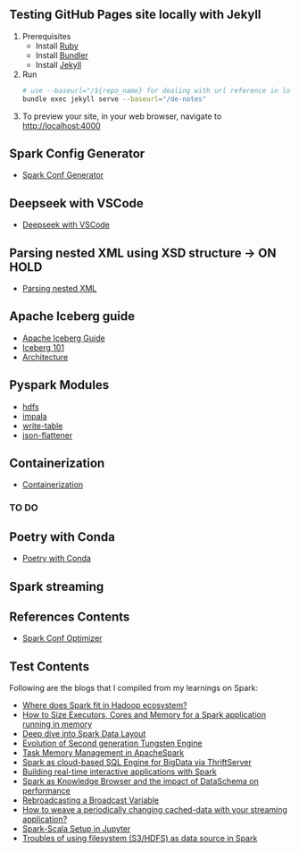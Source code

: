## Testing GitHub Pages site locally with Jekyll
1. Prerequisites
    - Install [Ruby](https://www.ruby-lang.org/en/documentation/installation/)
    - Install [Bundler](https://bundler.io/)
    - Install [Jekyll](https://jekyllrb.com/docs/installation/)
2. Run
    ```bash
    # use --baseurl="/${repo_name} for dealing with url reference in local mode and production mode
    bundle exec jekyll serve --baseurl="/de-notes"
    ```
3. To preview your site, in your web browser, navigate to [http://localhost:4000](http://localhost:4000)

## Spark Config Generator
- [Spark Conf Generator](../de-notes/spark-conf-generator)

## Deepseek with VSCode
- [Deepseek with VSCode](../de-notes/deepseek-with-vscode)

## Parsing nested XML using XSD structure -> ON HOLD
- [Parsing nested XML](../de-notes/parsing-nested-xml)

## Apache Iceberg guide
- [Apache Iceberg Guide](../de-notes/apache-iceberg-guide)
- [Iceberg 101](https://www.dremio.com/blog/apache-iceberg-101-your-guide-to-learning-apache-iceberg-concepts-and-practices/)
- [Architecture](https://www.dremio.com/resources/guides/apache-iceberg-an-architectural-look-under-the-covers/)

## Pyspark Modules
- [hdfs](../de-notes/pyspark-modules-hdfs)
- [impala](../de-notes/pyspark-modules-impala)
- [write-table](../de-notes/pyspark-modules-write-table)
- [json-flattener](../de-notes/pyspark-modules-json-flattener)

## Containerization
- [Containerization](../de-notes/containerization)

### TO DO

## Poetry with Conda
- [Poetry with Conda](https://michhar.github.io/2023-07-poetry-with-conda/)

## Spark streaming

## References Contents
- [Spark Conf Optimizer](https://sparkconfigoptimizer.com/)

## Test Contents
Following are the blogs that I compiled from my learnings on Spark:
- [Where does Spark fit in Hadoop ecosystem?](https://spoddutur.github.io/de-notes/hadoop-map-reduce-vs-spark)
- [How to Size Executors, Cores and Memory for a Spark application running in memory](https://spoddutur.github.io/de-notes/distribution_of_executors_cores_and_memory_for_spark_application)
- [Deep dive into Spark Data Layout](https://spoddutur.github.io/de-notes/deep_dive_into_storage_formats)
- [Evolution of Second generation Tungsten Engine](https://spoddutur.github.io/de-notes/second_generation_tungsten_engine)
- [Task Memory Management in ApacheSpark](https://spoddutur.github.io/de-notes/task_memory_management_in_spark)
- [Spark as cloud-based SQL Engine for BigData via ThriftServer](https://spoddutur.github.io/de-notes/spark-as-cloud-based-sql-engine-via-thrift-server)
- [Building real-time interactive applications with Spark](https://spoddutur.github.io/de-notes/build-real-time-interations-with-spark)
- [Spark as Knowledge Browser and the impact of DataSchema on performance](https://spoddutur.github.io/de-notes/knowledge-browser)
- [Rebroadcasting a Broadcast Variable](https://spoddutur.github.io/de-notes/rebroadcast_a_broadcast_variable)
- [How to weave a periodically changing cached-data with your streaming application?](https://spoddutur.github.io/de-notes/weaving_a_changing_broadcast_variable)
- [Spark-Scala Setup in Jupyter](https://spoddutur.github.io/de-notes/jupyter-spark-setup)
- [Troubles of using filesystem (S3/HDFS) as data source in Spark](https://spoddutur.github.io/de-notes/s3-filesystem-as-datasource-in-spark)